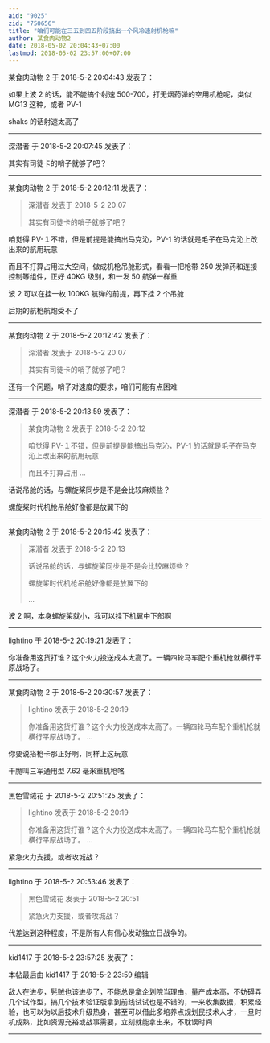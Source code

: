 ```yaml
---
aid: "9025"
zid: "750656"
title: "咱们可能在三五到四五阶段搞出一个风冷速射机枪嘛"
author: 某食肉动物2
date: 2018-05-02 20:04:43+07:00
lastmod: 2018-05-02 23:57:00+07:00
---
```


某食肉动物 2 于 2018-5-2 20:04:43 发表了：

如果上波 2 的话，能不能搞个射速 500-700，打无烟药弹的空用机枪呢，类似 MG13 这种，或者 PV-1

shaks 的话射速太高了

---

深潜者 于 2018-5-2 20:07:45 发表了：

其实有司徒卡的哨子就够了吧？

---

某食肉动物 2 于 2018-5-2 20:12:11 发表了：

> 深潜者 发表于 2018-5-2 20:07
>
> 其实有司徒卡的哨子就够了吧？

咱觉得 PV-１不错，但是前提是能搞出马克沁，PV-1 的话就是毛子在马克沁上改出来的航用玩意

而且不打算占用过大空间，做成机枪吊舱形式，看看一把枪带 250 发弹药和连接控制等组件，正好 40KG 级别，和一发 50 航弹一样重

波 2 可以在挂一枚 100KG 航弹的前提，再下挂 2 个吊舱

后期的航枪航炮受不了

---

某食肉动物 2 于 2018-5-2 20:12:42 发表了：

> 深潜者 发表于 2018-5-2 20:07
>
> 其实有司徒卡的哨子就够了吧？

还有一个问题，哨子对速度的要求，咱们可能有点困难

---

深潜者 于 2018-5-2 20:13:59 发表了：

> 某食肉动物 2 发表于 2018-5-2 20:12
>
> 咱觉得 PV-１不错，但是前提是能搞出马克沁，PV-1 的话就是毛子在马克沁上改出来的航用玩意
>
> 而且不打算占用 ...

话说吊舱的话，与螺旋桨同步是不是会比较麻烦些？

螺旋桨时代机枪吊舱好像都是放翼下的

---

某食肉动物 2 于 2018-5-2 20:15:42 发表了：

> 深潜者 发表于 2018-5-2 20:13
>
> 话说吊舱的话，与螺旋桨同步是不是会比较麻烦些？
>
> 螺旋桨时代机枪吊舱好像都是放翼下的
>
> ...

波 2 啊，本身螺旋桨就小，我可以挂下机翼中下部啊

---

lightino 于 2018-5-2 20:19:21 发表了：

你准备用这货打谁？这个火力投送成本太高了。一辆四轮马车配个重机枪就横行平原战场了。

---

某食肉动物 2 于 2018-5-2 20:30:57 发表了：

> lightino 发表于 2018-5-2 20:19
>
> 你准备用这货打谁？这个火力投送成本太高了。一辆四轮马车配个重机枪就横行平原战场了。 ...

你要说搭枪卡那正好啊，同样上这玩意

干脆叫三军通用型 7.62 毫米重机枪咯

---

黑色雪绒花 于 2018-5-2 20:51:25 发表了：

> lightino 发表于 2018-5-2 20:19
>
> 你准备用这货打谁？这个火力投送成本太高了。一辆四轮马车配个重机枪就横行平原战场了。 ...

紧急火力支援，或者攻城战？

---

lightino 于 2018-5-2 20:53:46 发表了：

> 黑色雪绒花 发表于 2018-5-2 20:51
>
> 紧急火力支援，或者攻城战？

代差达到这种程度，不是所有人有信心发动独立日战争的。

---

kid1417 于 2018-5-2 23:57:25 发表了：

本帖最后由 kid1417 于 2018-5-2 23:59 编辑

敌人在进步，髡贼也该进步了，不能总是拿企划院当理由，量产成本高，不妨碍弄几个试作型，搞几个技术验证版拿到前线试试也是不错的，一来收集数据，积累经验，也可以为以后技术升级热身，甚至可以借此多培养点规划民技术人才，一旦时机成熟，比如资源充裕或战事需要，立刻就能拿出来，不耽误时间

---
